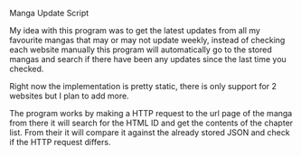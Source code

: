 Manga Update Script

My idea with this program was to get the latest updates from all my favourite mangas that may or may not update weekly, 
instead of checking each website manually this program will automatically go to the stored mangas and search if there 
have been any updates since the last time you checked.

Right now the implementation is pretty static, there is only support for 2 websites but I plan to add more. 

The program works by making a HTTP request to the url page of the manga from there it will search for the HTML ID and get
the contents of the chapter list. From their it will compare it against the already stored JSON and check if the HTTP 
request differs.
